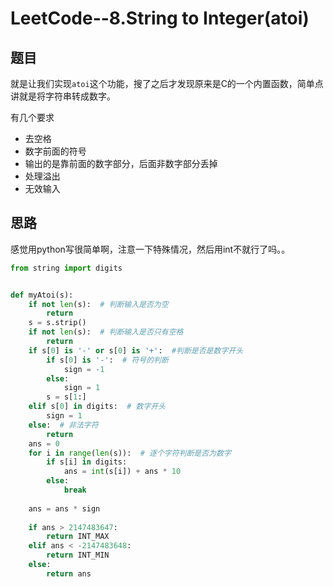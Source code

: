 # LeetCode--8.String to Integer(atoi)

## 题目

就是让我们实现`atoi`这个功能，搜了之后才发现原来是C的一个内置函数，简单点讲就是将字符串转成数字。

有几个要求

* 去空格
* 数字前面的符号
* 输出的是靠前面的数字部分，后面非数字部分丢掉
* 处理溢出
* 无效输入

## 思路

感觉用python写很简单啊，注意一下特殊情况，然后用int不就行了吗。。

```python
from string import digits


def myAtoi(s):
    if not len(s):  # 判断输入是否为空
        return 
    s = s.strip()
    if not len(s):  # 判断输入是否只有空格
        return 
    if s[0] is '-' or s[0] is '+':  #判断是否是数字开头
        if s[0] is '-':  # 符号的判断
            sign = -1
        else:
            sign = 1
        s = s[1:]
    elif s[0] in digits:  # 数字开头
        sign = 1
    else:  # 非法字符
        return  
    ans = 0
    for i in range(len(s)):  # 逐个字符判断是否为数字
        if s[i] in digits:
            ans = int(s[i]) + ans * 10
        else:
            break
            
    ans = ans * sign
    
    if ans > 2147483647:
        return INT_MAX
    elif ans < -2147483648:
        return INT_MIN
    else:
        return ans
```



